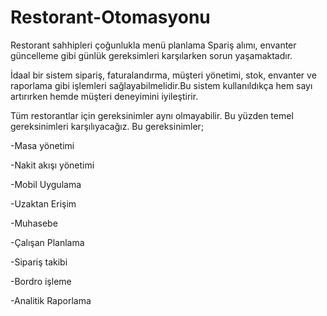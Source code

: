 # Restorant-Otomasyonu
Restorant sahhipleri çoğunlukla menü planlama
Spariş alımı, envanter güncelleme gibi günlük
gereksimleri karşılarken sorun yaşamaktadır.

İdaal bir sistem sipariş, faturalandırma, müşteri
yönetimi, stok, envanter ve raporlama gibi
işlemleri sağlayabilmelidir.Bu sistem kullanıldıkça 
hem sayı artırırken hemde müşteri deneyimini iyileştirir.

Tüm restorantlar için gereksinimler aynı olmayabilir.
Bu yüzden temel gereksinimleri karşılıyacağız. Bu gereksinimler;

-Masa yönetimi

-Nakit akışı yönetimi

-Mobil Uygulama

-Uzaktan Erişim

-Muhasebe

-Çalışan Planlama

-Sipariş takibi

-Bordro işleme

-Analitik Raporlama
